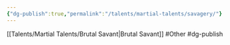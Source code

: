 ```yaml
---
{"dg-publish":true,"permalink":"/talents/martial-talents/savagery/"}
---
```


[[Talents/Martial Talents/Brutal Savant\|Brutal Savant]]
#Other #dg-publish